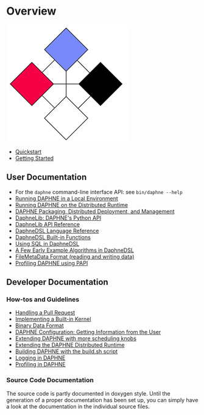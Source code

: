 # Overview

![DAPHNE Logo](assets/logo_medium.png)

- [Quickstart](/doc/Quickstart.md)
- [Getting Started](/doc/GettingStarted.md)

## User Documentation

- For the `daphne` command-line interface API: see `bin/daphne --help`
- [Running DAPHNE in a Local Environment](/doc/RunningDaphneLocally.md)
- [Running DAPHNE on the Distributed Runtime](/doc/DistributedRuntime.md)
- [DAPHNE Packaging, Distributed Deployment, and Management](/doc/Deploy.md)
- [DaphneLib: DAPHNE's Python API](/doc/DaphneLib/Overview.md)
- [DaphneLib API Reference](/doc/DaphneLib/APIRef.md)
- [DaphneDSL Language Reference](/doc/DaphneDSL/LanguageRef.md)
- [DaphneDSL Built-in Functions](/doc/DaphneDSL/Builtins.md)
- [Using SQL in DaphneDSL](/doc/tutorial/sqlTutorial.md)
- [A Few Early Example Algorithms in DaphneDSL](/scripts/algorithms/)
- [FileMetaData Format (reading and writing data)](/doc/FileMetaDataFormat.md)
- [Profiling DAPHNE using PAPI](/doc/Profiling.md)

## Developer Documentation

### How-tos and Guidelines

- [Handling a Pull Request](/doc/development/HandlingPRs.md)
- [Implementing a Built-in Kernel](/doc/development/ImplementBuiltinKernel.md)
- [Binary Data Format](/doc/BinaryFormat.md)
- [DAPHNE Configuration: Getting Information from the User](/doc/Config.md)
- [Extending DAPHNE with more scheduling knobs](/doc/development/ExtendingSchedulingKnobs.md)
- [Extending the DAPHNE Distributed Runtime](/doc/development/ExtendingDistributedRuntime.md)
- [Building DAPHNE with the build.sh script](/doc/development/BuildingDaphne.md)
- [Logging in DAPHNE](/doc/development/Logging.md)
- [Profiling in DAPHNE](/doc/development/Profling.md)

### Source Code Documentation

The source code is partly documented in doxygen style.
Until the generation of a proper documentation has been set up, you can simply have a look at the documentation in the individual source files.
